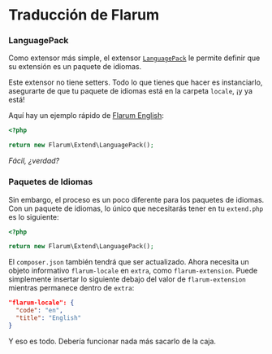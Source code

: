 # Traducción de Flarum

### LanguagePack

Como extensor más simple, el extensor [`LanguagePack`](https://github.com/flarum/core/blob/master/src/Extend/LanguagePack.php) le permite definir que su extensión es un paquete de idiomas.

Este extensor no tiene setters. Todo lo que tienes que hacer es instanciarlo, asegurarte de que tu paquete de idiomas está en la carpeta `locale`, ¡y ya está!

Aquí hay un ejemplo rápido de [Flarum English](https://github.com/flarum/lang-english/blob/master/extend.php):

```php
<?php

return new Flarum\Extend\LanguagePack();
```

_Fácil, ¿verdad?_

### Paquetes de Idiomas

Sin embargo, el proceso es un poco diferente para los paquetes de idiomas. Con un paquete de idiomas, lo único que necesitarás tener en tu `extend.php` es lo siguiente:

```php
<?php

return new Flarum\Extend\LanguagePack();
```

El `composer.json` también tendrá que ser actualizado. Ahora necesita un objeto informativo `flarum-locale` en `extra`, como `flarum-extension`. Puede simplemente insertar lo siguiente debajo del valor de `flarum-extension` mientras permanece dentro de `extra`:

```json
"flarum-locale": {
  "code": "en",
  "title": "English"
}
```

Y eso es todo. Debería funcionar nada más sacarlo de la caja.

